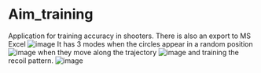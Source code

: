 # Aim_training
Application for training accuracy in shooters. 
There is also an export to MS Excel
![image](https://user-images.githubusercontent.com/90469666/177166867-245e85b4-d7cb-4d4e-ac8e-2207d718833b.png)
It has 3 modes when the circles appear in a random position
![image](https://user-images.githubusercontent.com/90469666/177166951-9b2244a4-c0db-411f-9a98-d3040bc0c82b.png)
when they move along the trajectory 
![image](https://user-images.githubusercontent.com/90469666/177167004-79d17db2-fb1d-4df2-bcc0-788a21cab3f5.png)
and training the recoil pattern. 
![image](https://user-images.githubusercontent.com/90469666/177167059-542d7c83-2131-4702-8a28-ae0ec7de5fd2.png)
